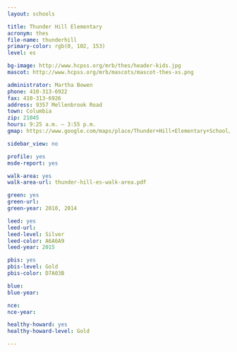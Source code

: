 ```yaml
---
layout: schools

title: Thunder Hill Elementary
acronym: thes
file-name: thunderhill
primary-color: rgb(0, 102, 153)
level: es

bg-image: http://www.hcpss.org/mrb/thes/header-kids.jpg
mascot: http://www.hcpss.org/mrb/mascots/mascot-thes-xs.png

administrator: Martha Bowen
phone: 410-313-6922
fax: 410-313-6926
address: 9357 Mellenbrook Road
town: Columbia
zip: 21045
hours: 9:25 a.m. – 3:55 p.m.
gmap: https://www.google.com/maps/place/Thunder+Hill+Elementary+School/@39.229003,-76.8366536,17z/data=!3m1!4b1!4m2!3m1!1s0x89b7dff84ace32ed:0x2fac99235e97ac4d?hl=en

sidebar_view: no

profile: yes
msde-report: yes 

walk-area: yes
walk-area-url: thunder-hill-es-walk-area.pdf

green: yes
green-url:
green-year: 2010, 2014

leed: yes
leed-url:
leed-level: Silver
leed-color: A6A6A9
leed-year: 2015

pbis: yes
pbis-level: Gold
pbis-color: D7A03B

blue: 
blue-year:

nce:
nce-year:

healthy-howard: yes
healthy-howard-level: Gold

---
```

